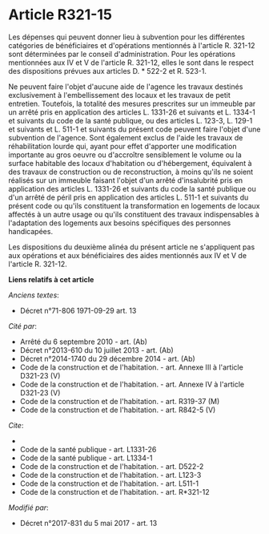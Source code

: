 # Article R321-15

Les dépenses qui peuvent donner lieu à subvention pour les différentes catégories de bénéficiaires et d'opérations mentionnés
à l'article R. 321-12 sont déterminées par le conseil d'administration. Pour les opérations mentionnées aux IV et V de
l'article R. 321-12, elles le sont dans le respect des dispositions prévues aux articles D. * 522-2 et R. 523-1.

Ne peuvent faire l'objet d'aucune aide de l'agence les travaux destinés exclusivement à l'embellissement des locaux et les
travaux de petit entretien. Toutefois, la totalité des mesures prescrites sur un immeuble par un arrêté pris en application
des articles L. 1331-26 et suivants et L. 1334-1 et suivants du code de la santé publique, ou des articles L. 123-3, L. 129-1
et suivants et L. 511-1 et suivants du présent code peuvent faire l'objet d'une subvention de l'agence. Sont également exclus
de l'aide les travaux de réhabilitation lourde qui, ayant pour effet d'apporter une modification importante au gros oeuvre ou
d'accroître sensiblement le volume ou la surface habitable des locaux d'habitation ou d'hébergement, équivalent à des travaux
de construction ou de reconstruction, à moins qu'ils ne soient réalisés sur un immeuble faisant l'objet d'un arrêté
d'insalubrité pris en application des articles L. 1331-26 et suivants du code la santé publique ou d'un arrêté de péril pris
en application des articles L. 511-1 et suivants du présent code ou qu'ils constituent la transformation en logements de
locaux affectés à un autre usage ou qu'ils constituent des travaux indispensables à l'adaptation des logements aux besoins
spécifiques des personnes handicapées.

Les dispositions du deuxième alinéa du présent article ne s'appliquent pas aux opérations et aux bénéficiaires des aides
mentionnés aux IV et V de l'article R. 321-12.

**Liens relatifs à cet article**

_Anciens textes_:

  - Décret n°71-806 1971-09-29 art. 13

_Cité par_:

  - Arrêté du 6 septembre 2010 - art. (Ab)
  - Décret n°2013-610 du 10 juillet 2013 - art. (Ab)
  - Décret n°2014-1740 du 29 décembre 2014 - art. (Ab)
  - Code de la construction et de l'habitation. - art. Annexe III à l'article D321-23 (V)
  - Code de la construction et de l'habitation. - art. Annexe IV à l'article D321-23 (V)
  - Code de la construction et de l'habitation. - art. R319-37 (M)
  - Code de la construction et de l'habitation. - art. R842-5 (V)

_Cite_:

  - 
  - Code de la santé publique - art. L1331-26
  - Code de la santé publique - art. L1334-1
  - Code de la construction et de l'habitation. - art. D522-2
  - Code de la construction et de l'habitation. - art. L123-3
  - Code de la construction et de l'habitation. - art. L511-1
  - Code de la construction et de l'habitation. - art. R*321-12

_Modifié par_:

  - Décret n°2017-831 du 5 mai 2017 - art. 13
